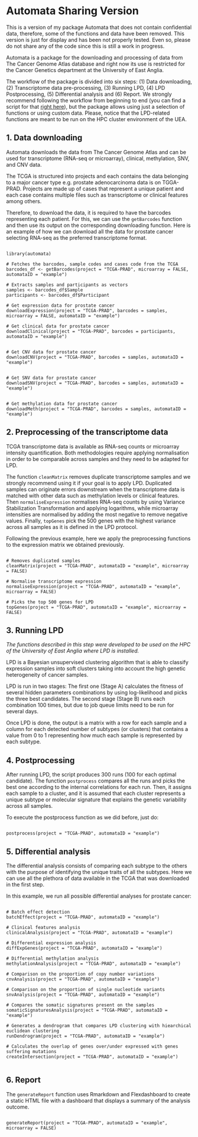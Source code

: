 # Automata Sharing Version

This is a version of my package Automata that does not contain confidential data, therefore, some of the functions and data have been removed. This version is just for display and has been not properly tested. Even so, please do not share any of the code since this is still a work in progress.

Automata is a package for the downloading and processing of data from The Cancer Genome Atlas database and right now its use is restricted for the Cancer Genetics department at the University of East Anglia.

The workflow of the package is divided into six steps: (1) Data downloading,  (2) Transcriptome data pre-processing, (3) Running LPD, (4) LPD Postprocessing, (5) Differential analysis and (6) Report. We strongly recommend following the workflow from beginning to end (you can find a script for that [right here](https://github.com/UEA-Cancer-Genetics-Lab)), but the package allows using just a selection of functions or using custom data. Please, notice that the LPD-related functions are meant to be run on the HPC cluster environment of the UEA.


## 1. Data downloading

Automata downloads the data from The Cancer Genome Atlas and can be used for transcriptome (RNA-seq or microarray), clinical, methylation, SNV, and CNV data.

The TCGA is structured into projects and each contains the data belonging to a major cancer type e.g. prostate adenocarcinoma data is on TGGA-PRAD. Projects are made up of cases that represent a unique patient and each case contains multiple files such as transcriptome or clinical features among others. 

Therefore, to download the data, it is required to have the barcodes representing each patient. For this, we can use the `getBarcodes` function and then use its output on the corresponding downloading function. Here is an example of how we can download all the data for prostate cancer selecting RNA-seq as the preferred transcriptome format.

``` {r, eval = FALSE}

library(automata)

# Fetches the barcodes, sample codes and cases code from the TCGA
barcodes_df <- getBarcodes(project = "TCGA-PRAD", microarray = FALSE, automataID = "example")

# Extracts samples and participants as vectors
samples <- barcodes_df$Sample
participants <- barcodes_df$Participant

# Get expression data for prostate cancer
downloadExpression(project = "TCGA-PRAD", barcodes = samples, microarray = FALSE, automataID = "example")

# Get clinical data for prostate cancer
downloadClinical(project = "TCGA-PRAD", barcodes = participants, automataID = "example")


# Get CNV data for prostate cancer
downloadCNV(project = "TCGA-PRAD", barcodes = samples, automataID = "example")


# Get SNV data for prostate cancer
downloadSNV(project = "TCGA-PRAD", barcodes = samples, automataID = "example")


# Get methylation data for prostate cancer
downloadMeth(project = "TCGA-PRAD", barcodes = samples, automataID = "example")

```

## 2. Preprocessing of the transcriptome data

TCGA transcriptome data is available as RNA-seq counts or microarray intensity quantification. Both methodologies require applying normalisation in order to be comparable across samples and they need to be adapted for LPD. 

The function `cleanMatrix` removes duplicate transcriptome samples and we strongly recommend using it if your goal is to apply LPD. Duplicated samples can originate errors downstream when the transcriptome data is matched with other data such as methylation levels or clinical features. Then `normaliseExpression` normalises RNA-seq counts by using Variance Stabilization Transformation and applying logarithms, while microarray intensities are normalised by adding the most negative to remove negative values. Finally, `topGenes` pick the 500 genes with the highest variance across all samples as it is defined in the LPD protocol.

Following the previous example, here we apply the preprocessing functions to the expression matrix we obtained previously. 

``` {r, eval = FALSE}

# Removes duplicated samples 
cleanMatrix(project = "TCGA-PRAD", automataID = "example", microarray = FALSE)

# Normalise transcriptome expression
normaliseExpression(project = "TCGA-PRAD", automataID = "example", microarray = FALSE)

# Picks the top 500 genes for LPD
topGenes(project = "TCGA-PRAD", automataID = "example", microarray = FALSE)

```

## 3. Running LPD

*The functions described in this step were developed to be used on the HPC of the University of East Anglia where LPD is installed.*

LPD is a Bayesian unsupervised clustering algorithm that is able to classify expression samples into soft clusters taking into account the high genetic heterogeneity of cancer samples.

LPD is run in two stages: The first one (Stage A) calculates the fitness of several hidden parameters combinations by using log-likelihood and picks the three best candidates. The second stage (Stage B) runs each combination 100 times, but due to job queue limits need to be run for several days.

Once LPD is done, the output is a matrix with a row for each sample and a column for each detected number of subtypes (or clusters) that contains a value from 0 to 1 representing how much each sample is represented by each subtype.

## 4. Postprocessing

After running LPD, the script produces 300 runs (100 for each optimal candidate). The function `postprocess` compares all the runs and picks the best one according to the internal correlations for each run. Then, it assigns each sample to a cluster, and it is assumed that each cluster represents a unique subtype or molecular signature that explains the genetic variability across all samples.

To execute the postprocess function as we did before, just do:

``` {r, eval = FALSE}

postprocess(project = "TCGA-PRAD", automataID = "example")

```

## 5. Differential analysis

The differential analysis consists of comparing each subtype to the others with the purpose of identifying the unique traits of all the subtypes. Here we can use all the plethora of data available in the TCGA that was downloaded in the first step.

In this example, we run all possible differential analyses for prostate cancer:

``` {r, eval = FALSE}

# Batch effect detection
batchEffect(project = "TCGA-PRAD", automataID = "example")

# Clinical features analysis
clinicalAnalysis(project = "TCGA-PRAD", automataID = "example")

# Differential expression analysis
diffExpGenes(project = "TCGA-PRAD", automataID = "example")

# Differential methylation analysis
methylationAnalysis(project = "TCGA-PRAD", automataID = "example")

# Comparison on the proportion of copy number variations
cnvAnalysis(project = "TCGA-PRAD", automataID = "example")

# Comparison on the proportion of single nucleotide variants
snvAnalysis(project = "TCGA-PRAD", automataID = "example")

# Compares the somatic signatures present on the samples
somaticSignaturesAnalysis(project = "TCGA-PRAD", automataID = "example")

# Generates a dendrogram that compares LPD clustering with hiearchical euclidean clustering
runDendrogram(project = "TCGA-PRAD", automataID = "example")

# Calculates the overlap of genes over/under expressed with genes suffering mutations
createIntersection(project = "TCGA-PRAD", automataID = "example")


```

## 6. Report

The `generateReport` function uses Rmarkdown and Flexdashboard to create a static HTML file with a dashboard that displays a summary of the analysis outcome. 

```{r, eval = FALSE}

generateReport(project = "TCGA-PRAD", automataID = "example", microarray = FALSE)

```






